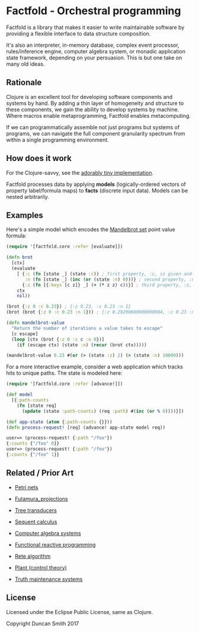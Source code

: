 # Factfold - Orchestral programming

Factfold is a library that makes it easier to write maintainable software by providing a flexible interface to data structure composition.

It's also an interpreter, in-memory database, complex event processor, rules/inference engine, computer algebra system, or monadic application state framework, depending on your persuasion. This is but one take on many old ideas.

## Rationale

Clojure is an excellent tool for developing software components and systems by hand. By adding a thin layer of homogeneity and structure to these components, we gain the ability to develop systems by machine. Where macros enable metaprogramming, Factfold enables metacomputing.

If we can programmatically assemble not just programs but systems of programs, we can navigate the full component granularity spectrum from within a single programming environment.

## How does it work

For the Clojure-savvy, see the [adorably tiny implementation](src/factfold/core.cljc).

Factfold processes data by applying **models** (logically-ordered vectors of property label/formula maps) to **facts** (discrete input data). Models can be nested arbitrarily.

## Examples

Here's a simple model which encodes the [Mandelbrot set](https://en.wikipedia.org/wiki/Mandelbrot_set) point value formula:

```clj
(require '[factfold.core :refer [evaluate]])

(defn brot
  [ctx]
  (evaluate
    [ {:c (fn [state _] (state :c)) ; first property, :c, is given and remains the same
       :n (fn [state _] (inc (or (state :n) 0)))} ; second property, :n, increases each run
      {:z (fn [{:keys [c z]} _] (+ (* z z) c))}] ; third property, :z, is second-order and depends upon c
    ctx
    nil))

(brot {:z 0 :c 0.23}) ; {:z 0.23, :c 0.23 :n 1}
(brot (brot {:z 0 :c 0.23 :n 1})) ; {:z 0.28290000000000004, :c 0.23 :n 2}

(defn mandelbrot-value
  "Return the number of iterations a value takes to escape"
  [c escape]
  (loop [ctx (brot {:z 0 :c c :n 0})]
    (if (escape ctx) (state :n) (recur (brot ctx)))))

(mandelbrot-value 0.23 #(or (> (state :z) 2) (> (state :n) 10000)))
```

For a more interactive example, consider a web application which tracks hits to unique paths. The state is modeled here:

```clj
(require '[factfold.core :refer [advance!]])

(def model
  [{:path-counts
    (fn [state req]
      (update (state :path-counts) (req :path) #(inc (or % 0))))}])

(def app-state (atom {:path-counts {}}))
(defn process-request! [req] (advance! app-state model req))

user=> (process-request! {:path "/foo"})
{:counts {"/foo" 0}}
user=> (process-request! {:path "/foo"})
{:counts {"/foo" 1}}
```

## Related / Prior Art

- [Petri nets](https://en.wikipedia.org/wiki/Petri_net)

- [Futamura_projections](https://en.wikipedia.org/wiki/Partial_evaluation#Futamura_projections)

- [Tree transducers](https://en.wikipedia.org/wiki/Tree_transducer)

- [Sequent calculus](https://en.wikipedia.org/wiki/Sequent_calculus)

- [Computer algebra systems](https://en.wikipedia.org/wiki/List_of_computer_algebra_systems)

- [Functional reactive programming](https://en.wikipedia.org/wiki/Functional_reactive_programming)

- [Rete algorithm](https://en.wikipedia.org/wiki/Rete_algorithm)

- [Plant (control theory)](https://en.wikipedia.org/wiki/Plant_(control_theory))

- [Truth maintenance systems](https://en.wikipedia.org/wiki/Reason_maintenance)


## License

Licensed under the Eclipse Public License, same as Clojure.

Copyright Duncan Smith 2017